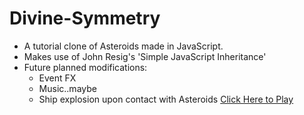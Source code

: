 # Divine-Symmetry

* A tutorial clone of Asteroids made in JavaScript.
* Makes use of John Resig's 'Simple JavaScript Inheritance'
* Future planned modifications:
   - Event FX
   - Music..maybe
   - Ship explosion upon contact with Asteroids
[Click Here to Play](http://rawgit.com/mcardacci/Divine-Symmetry/master/index.html)


